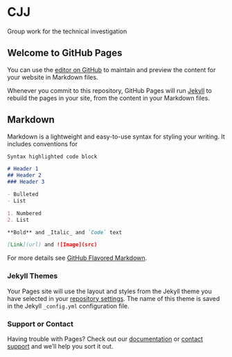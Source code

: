 # CJJ
 Group work for the technical investigation 















## Welcome to GitHub Pages
 
 You can use the [editor on GitHub](https://github.com/Petrarolo/CJJ/edit/master/README.md) to maintain and preview the content for your website in Markdown files.
 
 Whenever you commit to this repository, GitHub Pages will run [Jekyll](https://jekyllrb.com/) to rebuild the pages in your site, from the content in your Markdown files.
 
## Markdown
 
 Markdown is a lightweight and easy-to-use syntax for styling your writing. It includes conventions for
 
 ```markdown
 Syntax highlighted code block
 
 # Header 1
 ## Header 2
 ### Header 3
 
 - Bulleted
 - List
 
 1. Numbered
 2. List
 
 **Bold** and _Italic_ and `Code` text
 
 [Link](url) and ![Image](src)
 ```
 
 For more details see [GitHub Flavored Markdown](https://guides.github.com/features/mastering-markdown/).
 
### Jekyll Themes
 
 Your Pages site will use the layout and styles from the Jekyll theme you have selected in your [repository settings](https://github.com/Petrarolo/CJJ/settings). The name of this theme is saved in the Jekyll `_config.yml` configuration file.
 
### Support or Contact
 
 Having trouble with Pages? Check out our [documentation](https://help.github.com/categories/github-pages-basics/) or [contact support](https://github.com/contact) and we’ll help you sort it out.
